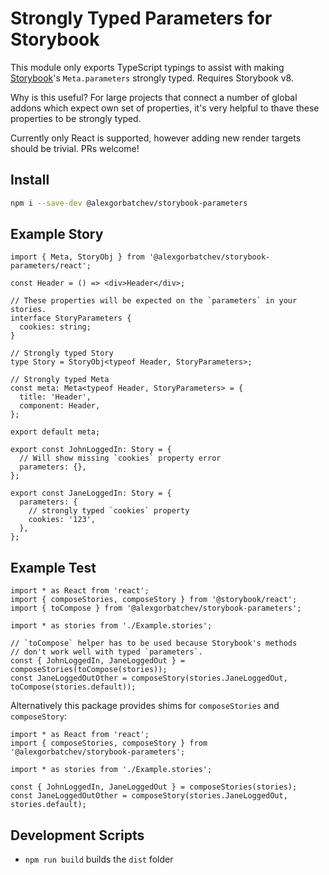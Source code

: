 # Strongly Typed Parameters for Storybook

This module only exports TypeScript typings to assist with making [Storybook](https://storybook.js.org/)'s `Meta.parameters`
strongly typed. Requires Storybook v8.

Why is this useful? For large projects that connect a number of global addons which expect own set of properties, it's very helpful to thave these properties to be strongly typed.

Currently only React is supported, however adding new render targets should be trivial. PRs welcome!

## Install

```sh
npm i --save-dev @alexgorbatchev/storybook-parameters
```

## Example Story

```tsx
import { Meta, StoryObj } from '@alexgorbatchev/storybook-parameters/react';

const Header = () => <div>Header</div>;

// These properties will be expected on the `parameters` in your stories.
interface StoryParameters {
  cookies: string;
}

// Strongly typed Story
type Story = StoryObj<typeof Header, StoryParameters>;

// Strongly typed Meta
const meta: Meta<typeof Header, StoryParameters> = {
  title: 'Header',
  component: Header,
};

export default meta;

export const JohnLoggedIn: Story = {
  // Will show missing `cookies` property error
  parameters: {},
};

export const JaneLoggedIn: Story = {
  parameters: {
    // strongly typed `cookies` property
    cookies: '123',
  },
};
```

## Example Test

```tsx
import * as React from 'react';
import { composeStories, composeStory } from '@storybook/react';
import { toCompose } from '@alexgorbatchev/storybook-parameters';

import * as stories from './Example.stories';

// `toCompose` helper has to be used because Storybook's methods
// don't work well with typed `parameters`.
const { JohnLoggedIn, JaneLoggedOut } = composeStories(toCompose(stories));
const JaneLoggedOutOther = composeStory(stories.JaneLoggedOut, toCompose(stories.default));
```

Alternatively this package provides shims for `composeStories` and `composeStory`:

```tsx
import * as React from 'react';
import { composeStories, composeStory } from '@alexgorbatchev/storybook-parameters';

import * as stories from './Example.stories';

const { JohnLoggedIn, JaneLoggedOut } = composeStories(stories);
const JaneLoggedOutOther = composeStory(stories.JaneLoggedOut, stories.default);
```

## Development Scripts

- `npm run build` builds the `dist` folder
